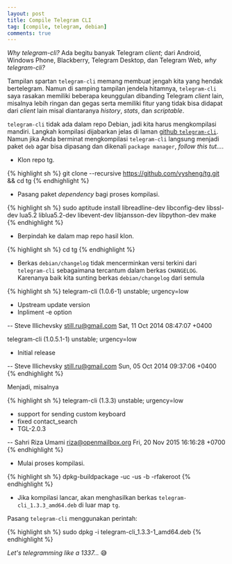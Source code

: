 ```yaml
---
layout: post
title: Compile Telegram CLI
tag: [compile, telegram, debian]
comments: true
---
```


*Why telegram-cli?* Ada begitu banyak Telegram *client*; dari Android, Windows Phone, Blackberry, Telegram Desktop, dan Telegram Web, *why telegram-cli?*

Tampilan spartan `telegram-cli` memang membuat jengah kita yang hendak bertelegram. Namun di samping tampilan jendela hitamnya, `telegram-cli` saya rasakan memiliki beberapa keunggulan dibanding Telegram *client* lain, misalnya lebih ringan dan gegas serta memiliki fitur yang tidak bisa didapat dari *client* lain misal diantaranya *history*, *stats*, dan *scriptable*.

`telegram-cli` tidak ada dalam repo Debian, jadi kita harus mengkompilasi mandiri. Langkah kompilasi dijabarkan jelas di laman [github `telegram-cli`](https://github.com/vysheng/tg). Namun jika Anda berminat mengkompilasi `telegram-cli` langsung menjadi paket `deb` agar bisa dipasang dan dikenali `package manager`, *follow this tut...*.

* Klon repo tg.  

{% highlight sh %}
git clone --recursive https://github.com/vysheng/tg.git && cd tg
{% endhighlight %}

* Pasang paket *dependency* bagi proses kompilasi.  

{% highlight sh %}
sudo aptitude install libreadline-dev libconfig-dev libssl-dev lua5.2 liblua5.2-dev libevent-dev libjansson-dev libpython-dev make 
{% endhighlight %}

* Berpindah ke dalam map repo hasil klon.  

{% highlight sh %}
cd tg
{% endhighlight %}

* Berkas `debian/changelog` tidak mencerminkan versi terkini dari `telegram-cli` sebagaimana tercantum dalam berkas `CHANGELOG`.  
Karenanya baik kita sunting berkas `debian/changelog` dari semula  

{% highlight sh %}
telegram-cli (1.0.6-1) unstable; urgency=low

  * Upstream update version
  * Inpliment -e option

 -- Steve Illichevsky <still.ru@gmail.com>  Sat, 11 Oct 2014 08:47:07 +0400

 telegram-cli (1.0.5.1-1) unstable; urgency=low

  * Initial release

 -- Steve Illichevsky <still.ru@gmail.com>  Sun, 05 Oct 2014 09:37:06 +0400
{% endhighlight %}  

Menjadi, misalnya

{% highlight sh %}
telegram-cli (1.3.3) unstable; urgency=low

  * support for sending custom keyboard 
  * fixed contact_search
  * TGL-2.0.3

 -- Sahri Riza Umami <riza@openmailbox.org>  Fri, 20 Nov 2015 16:16:28 +0700
{% endhighlight %}

* Mulai proses kompilasi.

{% highlight sh %}
dpkg-buildpackage -uc -us -b -rfakeroot
{% endhighlight %}

* Jika kompilasi lancar, akan menghasilkan berkas `telegram-cli_1.3.3_amd64.deb` di luar map `tg`.  

Pasang `telegram-cli` menggunakan perintah:

{% highlight sh %}
sudo dpkg -i telegram-cli_1.3.3-1_amd64.deb
{% endhighlight %}

*Let's telegramming like a 1337...* :sweat_smile:
